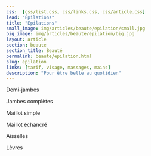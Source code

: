 ```yaml
---
css:  [css/list.css, css/links.css, css/article.css]
lead: "Épilations"
title: "Épilations"
small_image: img/articles/beaute/epilation/small.jpg
big_image: img/articles/beaute/epilation/big.jpg
layout: article
section: beaute
section_title: Beauté
permalink: beaute/epilation.html
slug: epilation
links: [tarif, visage, massages, mains]
description: "Pour être belle au quotidien"
---
```

Demi-jambes


Jambes complètes


Maillot simple


Maillot échancré


Aisselles


Lèvres
